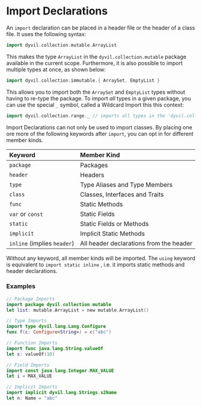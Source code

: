 # Import Declarations

An `import` declaration can be placed in a header file or the header of a class file. It uses the following syntax:

```scala
import dyvil.collection.mutable.ArrayList
```

This makes the type `ArrayList` in the `dyvil.collection.mutable` package available in the current scope. Furthermore, it is also possible to import multiple types at once, as shown below:

```scala
import dyvil.collection.immutable.{ ArraySet, EmptyList }
```

This allows you to import both the `ArraySet` and `EmptyList` types without having to re-type the package. To import _all_ types in a given package, you can use the special `_` symbol, called a Wildcard Import this this context:

```scala
import dyvil.collection.range._ // imports all types in the 'dyvil.collection.range' package
```

Import Declarations can not only be used to import classes. By placing one ore more of the following keywords after `import`, you can opt in for different member kinds.

| Keyword | Member Kind |
| :--- | :--- |
| `package` | Packages |
| `header` | Headers |
| `type` | Type Aliases and Type Members |
| `class` | Classes, Interfaces and Traits |
| `func` | Static Methods |
| `var` or `const` | Static Fields |
| `static` | Static Fields or Methods |
| `implicit` | Implicit Static Methods |
| `inline` \(implies `header`\) | All header declarations from the header |

Without any keyword, all member kinds will be imported. The `using` keyword is equivalent to `import static inline` , i.e. it imports static methods and header declarations.

### Examples

```swift
// Package Imports
import package dyvil.collection.mutable
let list: mutable.ArrayList = new mutable.ArrayList()

// Type Imports
import type dyvil.lang.Lang.Configure
func f(c: Configure<String>) = c("abc")

// Function Imports
import func java.lang.String.valueOf
let s: valueOf(10)

// Field Imports
import const java.lang.Integer.MAX_VALUE
let i = MAX_VALUE

// Implicit Imports
import implicit dyvil.lang.Strings.s2Name
let n: Name = "abc"
```




